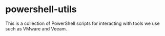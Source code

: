 # powershell-utils

This is a collection of PowerShell scripts for interacting with tools we use
such as VMware and Veeam.
